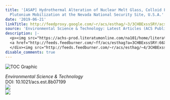 ```yaml
---
title: '[ASAP] Hydrothermal Alteration of Nuclear Melt Glass, Colloid Formation, and
  Plutonium Mobilization at the Nevada National Security Site, U.S.A.'
date: '2019-06-21'
linkTitle: http://feedproxy.google.com/~r/acs/esthag/~3/3CHBExssSRY/acs.est.8b07199
source: 'Environmental Science & Technology: Latest Articles (ACS Publications)'
description: |-
  <p><img src="https://achs-prod.literatumonline.com/na101/home/literatum/publisher/achs/journals/content/esthag/0/esthag.ahead-of-print/acs.est.8b07199/20190621/images/medium/es-2018-071999_0004.gif" alt="TOC Graphic"/></p><div><cite>Environmental Science & Technology</cite></div><div>DOI: 10.1021/acs.est.8b07199</div><div class="feedflare">
  <a href="http://feeds.feedburner.com/~ff/acs/esthag?a=3CHBExssSRY:66XuAOAMBoI:yIl2AUoC8zA"><img src="http://feeds.feedburner.com/~ff/acs/esthag?d=yIl2AUoC8zA" border="0"></img></a>
  </div><img src="http://feeds.feedburner.com/~r/acs/esthag/~4/3CHBExssSRY" ...
disable_comments: true
---
```

<p><img src="https://achs-prod.literatumonline.com/na101/home/literatum/publisher/achs/journals/content/esthag/0/esthag.ahead-of-print/acs.est.8b07199/20190621/images/medium/es-2018-071999_0004.gif" alt="TOC Graphic"/></p><div><cite>Environmental Science & Technology</cite></div><div>DOI: 10.1021/acs.est.8b07199</div><div class="feedflare">
<a href="http://feeds.feedburner.com/~ff/acs/esthag?a=3CHBExssSRY:66XuAOAMBoI:yIl2AUoC8zA"><img src="http://feeds.feedburner.com/~ff/acs/esthag?d=yIl2AUoC8zA" border="0"></img></a>
</div><img src="http://feeds.feedburner.com/~r/acs/esthag/~4/3CHBExssSRY" ...